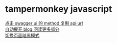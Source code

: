 # tampermonkey javascript

[点击 swagger ui 的 method 复制 api url](swagger-ui.copy.js)  
[自动展开 blog 阅读更多部分](read_blog_article.js)  
[切换页面暗黑模式](toggle_dark_theme.js)   
